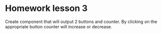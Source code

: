 # Homework lesson 3

Create component that will output 2 buttons and counter. By clicking on the appropriate button counter will increase or 
decrease.
